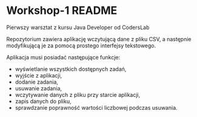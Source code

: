 # Workshop-1 README
Pierwszy warsztat z kursu Java Developer od CodersLab

Repozytorium zawiera aplikację wczytującą dane z pliku CSV, a następnie modyfikującą je za pomocą prostego interfejsy tekstowego.

Aplikacja musi posiadać następujące funkcje:
- wyświetlanie wszystkich dostępnych zadań,
- wyjście z aplikacji,
- dodanie zadania,
- usuwanie zadania,
- wczytywanie danych z pliku przy starcie aplikacji,
- zapis danych do pliku,
- sprawdzanie poprawność wartości liczbowej podczas usuwania.
